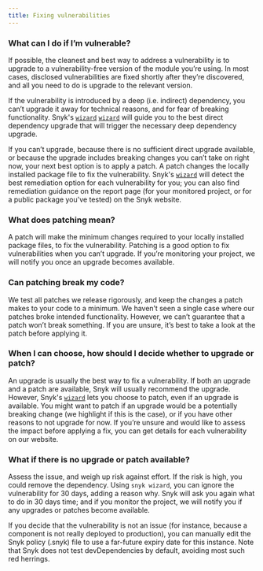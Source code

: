 ```yaml
---
title: Fixing vulnerabilities
---
```

### What can I do if I’m vulnerable?

If possible, the cleanest and best way to address a vulnerability is to upgrade to a vulnerability-free version of the module you’re using. In most cases, disclosed vulnerabilities are fixed shortly after they’re discovered, and all you need to do is upgrade to the relevant version.

If the vulnerability is introduced by a deep (i.e. indirect) dependency, you can’t upgrade it away for technical reasons, and for fear of breaking functionality. Snyk's [`wizard`](https://snyk.io/docs/using-snyk/#wizard) <a href="https://snyk.io/docs/using-snyk/#wizard"><code>wizard</code></a> will guide you to the best direct dependency upgrade that will trigger the necessary deep dependency upgrade.

If you can’t upgrade, because there is no sufficient direct upgrade available, or because the upgrade includes breaking changes you can’t take on right now, your next best option is to apply a patch. A patch changes the locally installed package file to fix the vulnerability.
Snyk's <a href="https://snyk.io/docs/using-snyk/#wizard"><code>wizard</code></a> will detect the best remediation option for each vulnerability for you; you can also find remediation guidance on the report page (for your monitored project, or for a public package you've tested) on the Snyk website.

### What does patching mean?

A patch will make the minimum changes required to your locally installed package files, to fix the vulnerability. Patching is a good option to fix vulnerabilities when you can’t upgrade.
If you’re monitoring your project, we will notify you once an upgrade becomes available.

### Can patching break my code?

We test all patches we release rigorously, and keep the changes a patch makes to your code to a minimum. We haven’t seen a single case where our patches broke intended functionality. However, we can’t guarantee that a patch won’t break something. If you are unsure, it’s best to take a look at the patch before applying it.

### When I can choose, how should I decide whether to upgrade or patch?

An upgrade is usually the best way to fix a vulnerability. If both an upgrade and a patch are available, Snyk will usually recommend the upgrade. However, Snyk's <a href="https://snyk.io/docs/using-snyk/#wizard"><code>wizard</code></a> lets you choose to patch, even if an upgrade is available. You might want to patch if an upgrade would be a potentially breaking change (we highlight if this is the case), or if you have other reasons to not upgrade for now.
If you’re unsure and would like to assess the impact before applying a fix, you can get details for each vulnerability on our website.

### What if there is no upgrade or patch available?

Assess the issue, and weigh up risk against effort. If the risk is high, you could remove the dependency. Using `snyk wizard`, you can ignore the vulnerability for 30 days, adding a reason why. Snyk will ask you again what to do in 30 days time; and if you monitor the project, we will notify you if any upgrades or patches become available.

If you decide that the vulnerability is not an issue (for instance, because a component is not really deployed to production), you can manually edit the Snyk policy (.snyk) file to use a far-future expiry date for this instance. Note that Snyk does not test devDependencies by default, avoiding most such red herrings.
